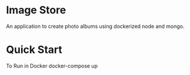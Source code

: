 # Image Store

An application to create photo albums using dockerized node and mongo.

# Quick Start

To Run in Docker
docker-compose up